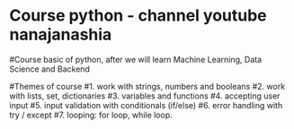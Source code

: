 # Course python - channel youtube nanajanashia
#Course basic of python, after we will learn Machine Learning, Data Science and Backend

#Themes of course
#1. work with strings, numbers and booleans
#2. work with lists, set, dictionaries
#3. variables and functions
#4. accepting user input
#5. input validation with conditionals (if/else)
#6. error handling with try / except
#7. looping: for loop, while loop.
